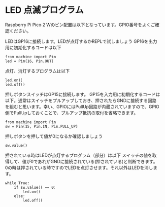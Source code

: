 # LED 点滅プログラム
Raspberry Pi Pico 2 Wのピン配置は以下となっています。GPIO番号をよくご確認ください。

LEDはGP16に接続します。LEDが点灯するかREPLで試しましょう
GP16を出力用に初期化するコードは以下
```
from machine import Pin
led = Pin(16, Pin.OUT)
```
点灯、消灯するプログラムは以下
```
led.on()
led.off()
```
押しボタンスイッチはGP15に接続します。
GP15を入力用に初期化するコードは以下。通常はスイッチをプルアップしておき、押されたらGNDに接続する回路を組むと思います。幸い、GPIOにはPullUp回路が内蔵されていますので、GPIO側でPullUpしておくことで、プルアップ抵抗の取付を省略できます。
```
from machine import Pin
sw = Pin(15, Pin.IN, Pin.PULL_UP)
```
押しボタンを押して値が0になるか確認しましょう
```
sw.value()
```

押されている時はLEDが点灯するプログラム（部分）は以下
スイッチの値を取得して、値が0であれがGNDに接続されている(押されている)と判断できます。
0の時は押されている時ですのでLEDを点灯させます。それ以外はLEDを消します。
```
while True:
    if sw.value() == 0:
        led.on()
    else:
        led.off()
```
